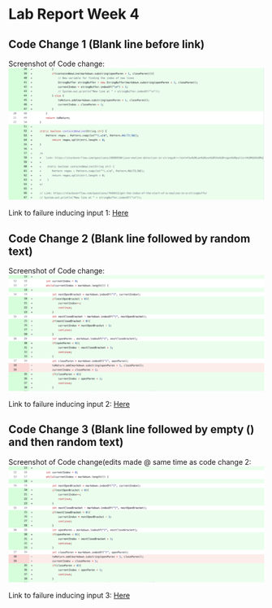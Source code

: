 # Lab Report Week 4

## Code Change 1 (Blank line before link)
Screenshot of Code change:
![Image](codechange3.png)

Link to failure inducing input 1: [Here](https://github.com/khottinger/markdown-parse/blob/main/test-file1.md)



## Code Change 2 (Blank line followed by random text)
Screenshot of Code change:
![Image](codechanges.png)

Link to failure inducing input 2: [Here](https://github.com/khottinger/markdown-parse/blob/main/test-file2.md)



## Code Change 3 (Blank line followed by empty () and then random text)
Screenshot of Code change(edits made @ same time as code change 2:
![Image](codechanges.png)

Link to failure inducing input 3: [Here](https://github.com/khottinger/markdown-parse/blob/main/test-file3.md)

